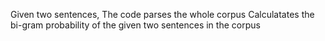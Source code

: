 Given two sentences, The code parses the whole corpus
Calculatates the bi-gram probability of the given two sentences in the corpus
